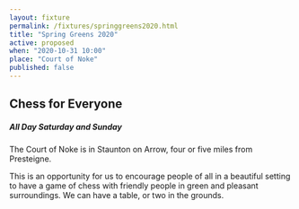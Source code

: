 ```yaml
---
layout: fixture
permalink: /fixtures/springgreens2020.html
title: "Spring Greens 2020"
active: proposed
when: "2020-10-31 10:00"
place: "Court of Noke"
published: false
---
```


## Chess for Everyone ##

##### All Day Saturday and Sunday #####

The Court of Noke is in Staunton on Arrow, four or five miles from Presteigne.

This is an opportunity for us to encourage people of all in a beautiful setting to have a game of chess with friendly people in green and pleasant surroundings. We can have a table, or two in the grounds.
